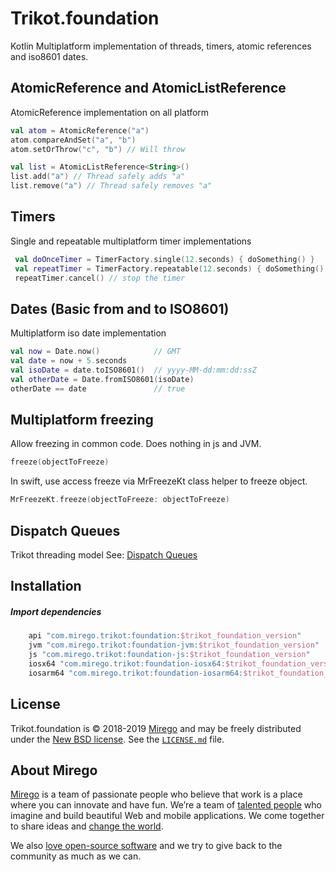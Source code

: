 # Trikot.foundation
Kotlin Multiplatform implementation of threads, timers, atomic references and iso8601 dates.

## AtomicReference and AtomicListReference
AtomicReference implementation on all platform 
```kotlin
val atom = AtomicReference("a")
atom.compareAndSet("a", "b")
atom.setOrThrow("c", "b") // Will throw

val list = AtomicListReference<String>()
list.add("a") // Thread safely adds "a"
list.remove("a") // Thread safely removes "a"
```

## Timers
Single and repeatable multiplatform timer implementations

```kotlin
 val doOnceTimer = TimerFactory.single(12.seconds) { doSomething() }
 val repeatTimer = TimerFactory.repeatable(12.seconds) { doSomething() }
 repeatTimer.cancel() // stop the timer
```

## Dates (Basic from and to ISO8601)
Multiplatform iso date implementation

```kotlin
val now = Date.now()            // GMT
val date = now + 5.seconds
val isoDate = date.toISO8601()  // yyyy-MM-dd:mm:dd:ssZ
val otherDate = Date.fromISO8601(isoDate)
otherDate == date               // true
```

## Multiplatform freezing
Allow freezing in common code. Does nothing in js and JVM.

```kotlin
freeze(objectToFreeze)
```

In swift, use access freeze via MrFreezeKt class helper to freeze object.
```swift
MrFreezeKt.freeze(objectToFreeze: objectToFreeze)
```

## Dispatch Queues
Trikot threading model
See: [Dispatch Queues](./documentation/DISPATCH_QUEUES.md) 

## Installation
##### Import dependencies
```groovy
    api "com.mirego.trikot:foundation:$trikot_foundation_version"
    jvm "com.mirego.trikot:foundation-jvm:$trikot_foundation_version"
    js "com.mirego.trikot:foundation-js:$trikot_foundation_version"
    iosx64 "com.mirego.trikot:foundation-iosx64:$trikot_foundation_version"
    iosarm64 "com.mirego.trikot:foundation-iosarm64:$trikot_foundation_version"
```
## License

Trikot.foundation is © 2018-2019 [Mirego](https://www.mirego.com) and may be freely distributed under the [New BSD license](http://opensource.org/licenses/BSD-3-Clause). See the [`LICENSE.md`](https://github.com/mirego/trikot.foundation/blob/master/LICENSE.md) file.

## About Mirego

[Mirego](https://www.mirego.com) is a team of passionate people who believe that work is a place where you can innovate and have fun. We’re a team of [talented people](https://life.mirego.com) who imagine and build beautiful Web and mobile applications. We come together to share ideas and [change the world](http://www.mirego.org).

We also [love open-source software](https://open.mirego.com) and we try to give back to the community as much as we can.
